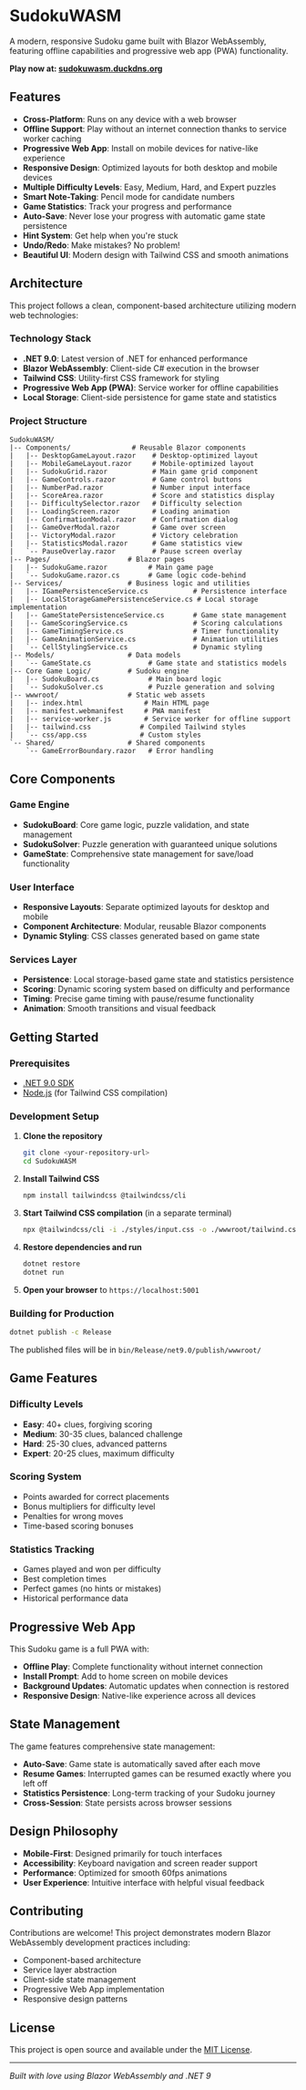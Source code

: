 # SudokuWASM

A modern, responsive Sudoku game built with Blazor WebAssembly, featuring offline capabilities and progressive web app (PWA) functionality.

**Play now at: [sudokuwasm.duckdns.org](https://sudokuwasm.duckdns.org)**

## Features

- **Cross-Platform**: Runs on any device with a web browser
- **Offline Support**: Play without an internet connection thanks to service worker caching
- **Progressive Web App**: Install on mobile devices for native-like experience
- **Responsive Design**: Optimized layouts for both desktop and mobile devices
- **Multiple Difficulty Levels**: Easy, Medium, Hard, and Expert puzzles
- **Smart Note-Taking**: Pencil mode for candidate numbers
- **Game Statistics**: Track your progress and performance
- **Auto-Save**: Never lose your progress with automatic game state persistence
- **Hint System**: Get help when you're stuck
- **Undo/Redo**: Make mistakes? No problem!
- **Beautiful UI**: Modern design with Tailwind CSS and smooth animations

## Architecture

This project follows a clean, component-based architecture utilizing modern web technologies:

### Technology Stack

- **.NET 9.0**: Latest version of .NET for enhanced performance
- **Blazor WebAssembly**: Client-side C# execution in the browser
- **Tailwind CSS**: Utility-first CSS framework for styling
- **Progressive Web App (PWA)**: Service worker for offline capabilities
- **Local Storage**: Client-side persistence for game state and statistics

### Project Structure

```
SudokuWASM/
|-- Components/               # Reusable Blazor components
|   |-- DesktopGameLayout.razor    # Desktop-optimized layout
|   |-- MobileGameLayout.razor     # Mobile-optimized layout
|   |-- SudokuGrid.razor           # Main game grid component
|   |-- GameControls.razor         # Game control buttons
|   |-- NumberPad.razor            # Number input interface
|   |-- ScoreArea.razor            # Score and statistics display
|   |-- DifficultySelector.razor   # Difficulty selection
|   |-- LoadingScreen.razor        # Loading animation
|   |-- ConfirmationModal.razor    # Confirmation dialog
|   |-- GameOverModal.razor        # Game over screen
|   |-- VictoryModal.razor         # Victory celebration
|   |-- StatisticsModal.razor      # Game statistics view
|   `-- PauseOverlay.razor         # Pause screen overlay
|-- Pages/                   # Blazor pages
|   |-- SudokuGame.razor          # Main game page
|   `-- SudokuGame.razor.cs       # Game logic code-behind
|-- Services/                # Business logic and utilities
|   |-- IGamePersistenceService.cs           # Persistence interface
|   |-- LocalStorageGamePersistenceService.cs # Local storage implementation
|   |-- GameStatePersistenceService.cs       # Game state management
|   |-- GameScoringService.cs                # Scoring calculations
|   |-- GameTimingService.cs                 # Timer functionality
|   |-- GameAnimationService.cs              # Animation utilities
|   `-- CellStylingService.cs                # Dynamic styling
|-- Models/                  # Data models
|   `-- GameState.cs              # Game state and statistics models
|-- Core Game Logic/         # Sudoku engine
|   |-- SudokuBoard.cs            # Main board logic
|   `-- SudokuSolver.cs           # Puzzle generation and solving
|-- wwwroot/                 # Static web assets
|   |-- index.html               # Main HTML page
|   |-- manifest.webmanifest     # PWA manifest
|   |-- service-worker.js        # Service worker for offline support
|   |-- tailwind.css            # Compiled Tailwind styles
|   `-- css/app.css             # Custom styles
`-- Shared/                  # Shared components
    `-- GameErrorBoundary.razor   # Error handling
```

## Core Components

### Game Engine
- **SudokuBoard**: Core game logic, puzzle validation, and state management
- **SudokuSolver**: Puzzle generation with guaranteed unique solutions
- **GameState**: Comprehensive state management for save/load functionality

### User Interface
- **Responsive Layouts**: Separate optimized layouts for desktop and mobile
- **Component Architecture**: Modular, reusable Blazor components
- **Dynamic Styling**: CSS classes generated based on game state

### Services Layer
- **Persistence**: Local storage-based game state and statistics persistence
- **Scoring**: Dynamic scoring system based on difficulty and performance
- **Timing**: Precise game timing with pause/resume functionality
- **Animation**: Smooth transitions and visual feedback

## Getting Started

### Prerequisites
- [.NET 9.0 SDK](https://dotnet.microsoft.com/download/dotnet/9.0)
- [Node.js](https://nodejs.org/) (for Tailwind CSS compilation)

### Development Setup

1. **Clone the repository**
   ```bash
   git clone <your-repository-url>
   cd SudokuWASM
   ```

2. **Install Tailwind CSS**
   ```bash
   npm install tailwindcss @tailwindcss/cli
   ```

3. **Start Tailwind CSS compilation** (in a separate terminal)
   ```bash
   npx @tailwindcss/cli -i ./styles/input.css -o ./wwwroot/tailwind.css --watch
   ```

4. **Restore dependencies and run**
   ```bash
   dotnet restore
   dotnet run
   ```

5. **Open your browser** to `https://localhost:5001`

### Building for Production

```bash
dotnet publish -c Release
```

The published files will be in `bin/Release/net9.0/publish/wwwroot/`

## Game Features

### Difficulty Levels
- **Easy**: 40+ clues, forgiving scoring
- **Medium**: 30-35 clues, balanced challenge
- **Hard**: 25-30 clues, advanced patterns
- **Expert**: 20-25 clues, maximum difficulty

### Scoring System
- Points awarded for correct placements
- Bonus multipliers for difficulty level
- Penalties for wrong moves
- Time-based scoring bonuses

### Statistics Tracking
- Games played and won per difficulty
- Best completion times
- Perfect games (no hints or mistakes)
- Historical performance data

## Progressive Web App

This Sudoku game is a full PWA with:
- **Offline Play**: Complete functionality without internet connection
- **Install Prompt**: Add to home screen on mobile devices
- **Background Updates**: Automatic updates when connection is restored
- **Responsive Design**: Native-like experience across all devices

## State Management

The game features comprehensive state management:
- **Auto-Save**: Game state is automatically saved after each move
- **Resume Games**: Interrupted games can be resumed exactly where you left off
- **Statistics Persistence**: Long-term tracking of your Sudoku journey
- **Cross-Session**: State persists across browser sessions

## Design Philosophy

- **Mobile-First**: Designed primarily for touch interfaces
- **Accessibility**: Keyboard navigation and screen reader support
- **Performance**: Optimized for smooth 60fps animations
- **User Experience**: Intuitive interface with helpful visual feedback

## Contributing

Contributions are welcome! This project demonstrates modern Blazor WebAssembly development practices including:
- Component-based architecture
- Service layer abstraction
- Client-side state management
- Progressive Web App implementation
- Responsive design patterns

## License

This project is open source and available under the [MIT License](LICENSE).

---

*Built with love using Blazor WebAssembly and .NET 9*